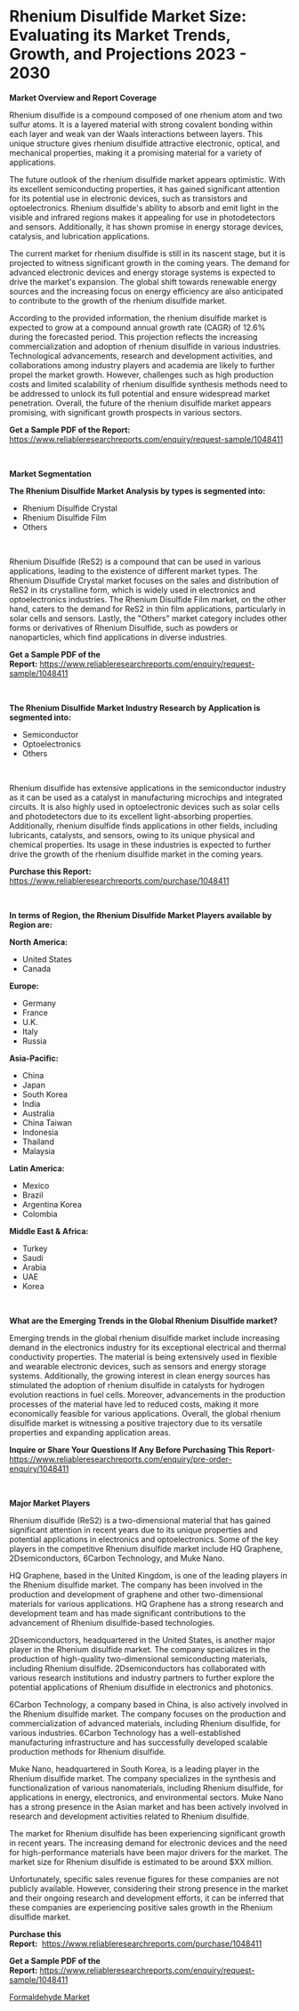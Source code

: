 <p><h1>Rhenium Disulfide Market Size: Evaluating its Market Trends, Growth, and Projections 2023 - 2030</h1></p><p><strong>Market Overview and Report Coverage</strong></p>
<p><p>Rhenium disulfide is a compound composed of one rhenium atom and two sulfur atoms. It is a layered material with strong covalent bonding within each layer and weak van der Waals interactions between layers. This unique structure gives rhenium disulfide attractive electronic, optical, and mechanical properties, making it a promising material for a variety of applications.</p><p>The future outlook of the rhenium disulfide market appears optimistic. With its excellent semiconducting properties, it has gained significant attention for its potential use in electronic devices, such as transistors and optoelectronics. Rhenium disulfide's ability to absorb and emit light in the visible and infrared regions makes it appealing for use in photodetectors and sensors. Additionally, it has shown promise in energy storage devices, catalysis, and lubrication applications.</p><p>The current market for rhenium disulfide is still in its nascent stage, but it is projected to witness significant growth in the coming years. The demand for advanced electronic devices and energy storage systems is expected to drive the market's expansion. The global shift towards renewable energy sources and the increasing focus on energy efficiency are also anticipated to contribute to the growth of the rhenium disulfide market.</p><p>According to the provided information, the rhenium disulfide market is expected to grow at a compound annual growth rate (CAGR) of 12.6% during the forecasted period. This projection reflects the increasing commercialization and adoption of rhenium disulfide in various industries. Technological advancements, research and development activities, and collaborations among industry players and academia are likely to further propel the market growth. However, challenges such as high production costs and limited scalability of rhenium disulfide synthesis methods need to be addressed to unlock its full potential and ensure widespread market penetration. Overall, the future of the rhenium disulfide market appears promising, with significant growth prospects in various sectors.</p></p>
<p><strong>Get a Sample PDF of the Report:</strong> <a href="https://www.reliableresearchreports.com/enquiry/request-sample/1048411">https://www.reliableresearchreports.com/enquiry/request-sample/1048411</a></p>
<p>&nbsp;</p>
<p><strong>Market Segmentation</strong></p>
<p><strong>The Rhenium Disulfide Market Analysis by types is segmented into:</strong></p>
<p><ul><li>Rhenium Disulfide Crystal</li><li>Rhenium Disulfide Film</li><li>Others</li></ul></p>
<p>&nbsp;</p>
<p><p>Rhenium Disulfide (ReS2) is a compound that can be used in various applications, leading to the existence of different market types. The Rhenium Disulfide Crystal market focuses on the sales and distribution of ReS2 in its crystalline form, which is widely used in electronics and optoelectronics industries. The Rhenium Disulfide Film market, on the other hand, caters to the demand for ReS2 in thin film applications, particularly in solar cells and sensors. Lastly, the "Others" market category includes other forms or derivatives of Rhenium Disulfide, such as powders or nanoparticles, which find applications in diverse industries.</p></p>
<p><strong>Get a Sample PDF of the Report:</strong>&nbsp;<a href="https://www.reliableresearchreports.com/enquiry/request-sample/1048411">https://www.reliableresearchreports.com/enquiry/request-sample/1048411</a></p>
<p>&nbsp;</p>
<p><strong>The Rhenium Disulfide Market Industry Research by Application is segmented into:</strong></p>
<p><ul><li>Semiconductor</li><li>Optoelectronics</li><li>Others</li></ul></p>
<p>&nbsp;</p>
<p><p>Rhenium disulfide has extensive applications in the semiconductor industry as it can be used as a catalyst in manufacturing microchips and integrated circuits. It is also highly used in optoelectronic devices such as solar cells and photodetectors due to its excellent light-absorbing properties. Additionally, rhenium disulfide finds applications in other fields, including lubricants, catalysts, and sensors, owing to its unique physical and chemical properties. Its usage in these industries is expected to further drive the growth of the rhenium disulfide market in the coming years.</p></p>
<p><strong>Purchase this Report:</strong>&nbsp; <a href="https://www.reliableresearchreports.com/purchase/1048411">https://www.reliableresearchreports.com/purchase/1048411</a></p>
<p>&nbsp;</p>
<p><strong>In terms of Region, the Rhenium Disulfide Market Players available by Region are:</strong></p>
<p>
    <p> <strong> North America: </strong>
        <ul>
            <li>United States</li>
            <li>Canada</li>
        </ul>
        </p> 
    <p> <strong> Europe: </strong>
        <ul>
            <li>Germany</li>
            <li>France</li>
            <li>U.K.</li>
            <li>Italy</li>
            <li>Russia</li>
        </ul>
        </p> 
    <p> <strong> Asia-Pacific: </strong>
        <ul>
            <li>China</li>
            <li>Japan</li>
            <li>South Korea</li>
            <li>India</li>
            <li>Australia</li>
            <li>China Taiwan</li>
            <li>Indonesia</li>
            <li>Thailand</li>
            <li>Malaysia</li>
        </ul>
        </p> 
    <p> <strong> Latin America: </strong>
        <ul>
            <li>Mexico</li>
            <li>Brazil</li>
            <li>Argentina Korea</li>
            <li>Colombia</li>
        </ul>
        </p> 
    <p> <strong> Middle East & Africa: </strong>
        <ul>
            <li>Turkey</li>
            <li>Saudi</li>
            <li>Arabia</li>
            <li>UAE</li>
            <li>Korea</li>
        </ul>
    </p>
    </p>
<p>&nbsp;</p>
<p><strong>What are the Emerging Trends in the Global Rhenium Disulfide market?</strong></p>
<p><p>Emerging trends in the global rhenium disulfide market include increasing demand in the electronics industry for its exceptional electrical and thermal conductivity properties. The material is being extensively used in flexible and wearable electronic devices, such as sensors and energy storage systems. Additionally, the growing interest in clean energy sources has stimulated the adoption of rhenium disulfide in catalysts for hydrogen evolution reactions in fuel cells. Moreover, advancements in the production processes of the material have led to reduced costs, making it more economically feasible for various applications. Overall, the global rhenium disulfide market is witnessing a positive trajectory due to its versatile properties and expanding application areas.</p></p>
<p><strong>Inquire or Share Your Questions If Any Before Purchasing This Report</strong>- <a href="https://www.reliableresearchreports.com/enquiry/pre-order-enquiry/1048411">https://www.reliableresearchreports.com/enquiry/pre-order-enquiry/1048411</a></p>
<p>&nbsp;</p>
<p><strong>Major Market Players</strong></p>
<p><p>Rhenium disulfide (ReS2) is a two-dimensional material that has gained significant attention in recent years due to its unique properties and potential applications in electronics and optoelectronics. Some of the key players in the competitive Rhenium disulfide market include HQ Graphene, 2Dsemiconductors, 6Carbon Technology, and Muke Nano.</p><p>HQ Graphene, based in the United Kingdom, is one of the leading players in the Rhenium disulfide market. The company has been involved in the production and development of graphene and other two-dimensional materials for various applications. HQ Graphene has a strong research and development team and has made significant contributions to the advancement of Rhenium disulfide-based technologies.</p><p>2Dsemiconductors, headquartered in the United States, is another major player in the Rhenium disulfide market. The company specializes in the production of high-quality two-dimensional semiconducting materials, including Rhenium disulfide. 2Dsemiconductors has collaborated with various research institutions and industry partners to further explore the potential applications of Rhenium disulfide in electronics and photonics.</p><p>6Carbon Technology, a company based in China, is also actively involved in the Rhenium disulfide market. The company focuses on the production and commercialization of advanced materials, including Rhenium disulfide, for various industries. 6Carbon Technology has a well-established manufacturing infrastructure and has successfully developed scalable production methods for Rhenium disulfide.</p><p>Muke Nano, headquartered in South Korea, is a leading player in the Rhenium disulfide market. The company specializes in the synthesis and functionalization of various nanomaterials, including Rhenium disulfide, for applications in energy, electronics, and environmental sectors. Muke Nano has a strong presence in the Asian market and has been actively involved in research and development activities related to Rhenium disulfide.</p><p>The market for Rhenium disulfide has been experiencing significant growth in recent years. The increasing demand for electronic devices and the need for high-performance materials have been major drivers for the market. The market size for Rhenium disulfide is estimated to be around $XX million.</p><p>Unfortunately, specific sales revenue figures for these companies are not publicly available. However, considering their strong presence in the market and their ongoing research and development efforts, it can be inferred that these companies are experiencing positive sales growth in the Rhenium disulfide market.</p></p>
<p><strong>Purchase this Report:</strong>&nbsp;&nbsp;<a href="https://www.reliableresearchreports.com/purchase/1048411">https://www.reliableresearchreports.com/purchase/1048411</a></p>
<p></p>
<p><strong>Get a Sample PDF of the Report:</strong>&nbsp;<a href="https://www.reliableresearchreports.com/enquiry/request-sample/1048411">https://www.reliableresearchreports.com/enquiry/request-sample/1048411</a></p>
<p><p><a href="https://github.com/CliffMedina6/Market-Research-Report-List-2/blob/main/formaldehyde-market.md">Formaldehyde Market</a></p></p>